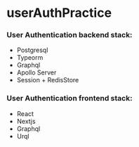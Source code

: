 # userAuthPractice

### User Authentication backend stack:

- Postgresql
- Typeorm
- Graphql
- Apollo Server
- Session + RedisStore

### User Authentication frontend stack:

- React 
- Nextjs
- Graphql
- Urql
